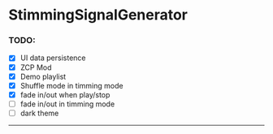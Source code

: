 # StimmingSignalGenerator
### TODO:
- [x] UI data persistence
- [x] ZCP Mod
- [x] Demo playlist
- [x] Shuffle mode in timming mode
- [x] fade in/out when play/stop
- [ ] fade in/out in timming mode
- [ ] dark theme
---
